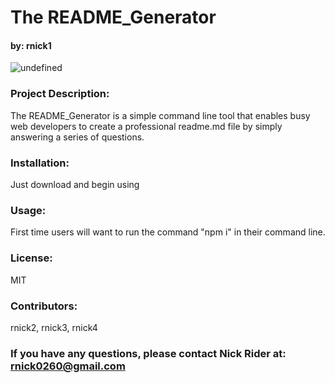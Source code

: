 # The README_Generator

#### by: rnick1

![undefined](https://img.shields.io/apm/l/undefined?logo=undefined)

### **Project Description:**  
The README_Generator is a simple command line tool that enables busy web developers to create a professional readme.md file by simply answering a series of questions.

### **Installation:**  
Just download and begin using

### **Usage:**
First time users will want to run the command "npm i" in their command line.

### **License:**
MIT

### **Contributors:**  
rnick2, rnick3, rnick4

### If you have any questions, please contact Nick Rider at: rnick0260@gmail.com